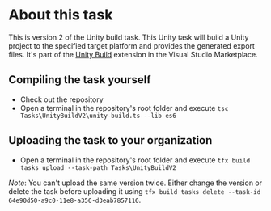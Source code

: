 # About this task

This is version 2 of the Unity build task. This Unity task will build a Unity project to the specified target platform and provides the generated export files. It's part of the [Unity Build](https://marketplace.visualstudio.com/items?itemName=DinomiteStudios.64e90d50-a9c0-11e8-a356-d3eab7857116) extension in the Visual Studio Marketplace.

## Compiling the task yourself

- Check out the repository
- Open a terminal in the repository's root folder and execute `tsc Tasks\UnityBuildV2\unity-build.ts --lib es6`

## Uploading the task to your organization

- Open a terminal in the repository's root folder and execute `tfx build tasks upload --task-path Tasks\UnityBuildV2`

*Note*: You can't upload the same version twice. Either change the version or delete the task before uploading it using `tfx build tasks delete --task-id 64e90d50-a9c0-11e8-a356-d3eab7857116`.
